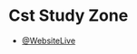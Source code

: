 # Cst Study Zone

- [@WebsiteLive](https://github.com/vitejs/vite-plugin-react/blob/main/packages/plugin-react/README.md)
